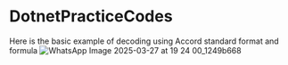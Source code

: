 # DotnetPracticeCodes

Here is the basic example of decoding using Accord standard format and formula
![WhatsApp Image 2025-03-27 at 19 24 00_1249b668](https://github.com/user-attachments/assets/2eac8d10-cec2-41d7-9072-b2c935b2ff95)
